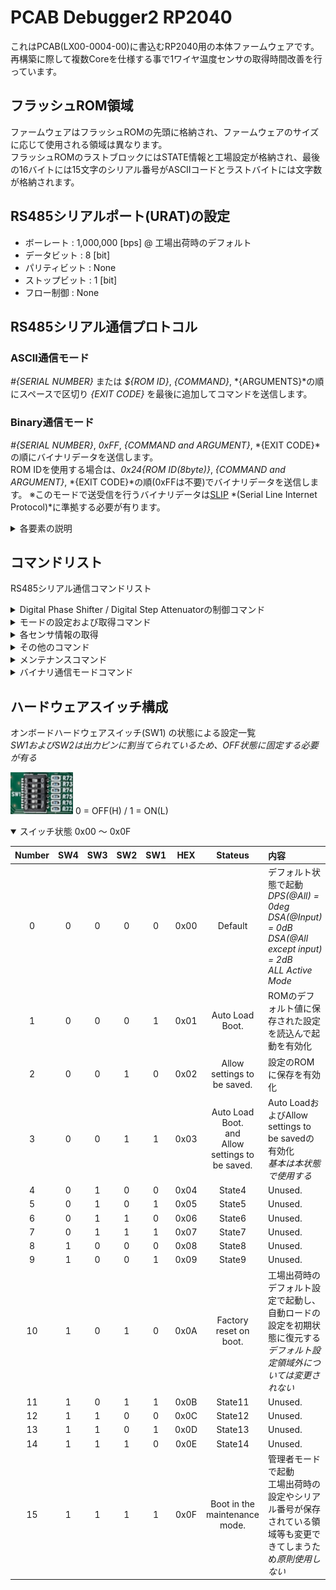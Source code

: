 # PCAB Debugger2 RP2040
これはPCAB(LX00-0004-00)に書込むRP2040用の本体ファームウェアです。
再構築に際して複数Coreを仕様する事で1ワイヤ温度センサの取得時間改善を行っています。

## フラッシュROM領域
ファームウェアはフラッシュROMの先頭に格納され、ファームウェアのサイズに応じて使用される領域は異なります。<br>
フラッシュROMのラストブロックにはSTATE情報と工場設定が格納され、最後の16バイトには15文字のシリアル番号がASCIIコードとラストバイトには文字数が格納されます。<br>

## RS485シリアルポート(URAT)の設定
* ボーレート : 1,000,000 [bps] @ 工場出荷時のデフォルト
* データビット : 8 [bit]
* パリティビット : None
* ストップビット : 1 [bit]
* フロー制御 : None

## RS485シリアル通信プロトコル
### ASCII通信モード
*#{SERIAL NUMBER}* または *${ROM ID}*, *{COMMAND}*, *{ARGUMENTS}*の順にスペースで区切り *{EXIT CODE}* を最後に追加してコマンドを送信します。<br>

### Binary通信モード
*#{SERIAL NUMBER}*, *0xFF*, *{COMMAND and ARGUMENT}*, *{EXIT CODE}*の順にバイナリデータを送信します。<br>
ROM IDを使用する場合は、*0x24{ROM ID(8byte)}*, *{COMMAND and ARGUMENT}*, *{EXIT CODE}*の順(0xFFは不要)でバイナリデータを送信します。
※このモードで送受信を行うバイナリデータは[SLIP](https://en.wikipedia.org/wiki/Serial_Line_Internet_Protocol) *(Serial Line Internet Protocol)*に準拠する必要が有ります。<br>

<details>
<summary>各要素の説明</summary>

*{SERIAL NUMBER}* には通信相手のシリアル番号(ASCIIコード)を指定します。但し、*"\*"* を指定した場合は全てのシリアル番号に対して通信を行います。<br.>
*{COMMAND}* と *{ARGUMENTS}* については [*Command Lists*](#コマンドリスト) を参照してください。<br>
*{EXIT CODE}* はASCII通信モードの場合は *\n(Line Feed Code)* または *\r(Carriage Return Code)* または *\r\n* の全てに対応しており、Binary通信モードの場合はSLIPに準拠するため0xC0のみとなります。<br>
※CUIモードでechoが有効となっている場合は *\r(CR)* をGUIモードやCUIモードでechoが無効かつローカルエコーを有効に設定している場合は *\n(LF)* を推奨します。

### コマンド例
- #0010 WrtDPS
- #0001 SetSTB.AMP true
- #* GetIDN

</details>

## コマンドリスト
RS485シリアル通信コマンドリスト

<details>
<summary>Digital Phase Shifter / Digital Step Attenuatorの制御コマンド</summary>
位相器およびデジタル可変ATTの値はバッファに入力後、書込み処理を行うことで設定が行われます。<br>
また、設定値はバイナリ値を10進数で指定します。(6ビット位相器で最下位ビットが5.625degの場合に180degを指定するためには32を指定する)

コマンド | 内容
:--|:--
WrtDPS | 位相器に設定値を書込む
GetDPS {0/1/false/true/bf/now} {x} | 位相器の設定値を取得します。<br>{1/true/now} : 現在設定されている値を取得<br>{0/false/bf} : バッファの設定値を取得<br>{x} : 位相器の番号を指定({0}は全ての値を取得)します。
SetDPS {x} {DEC} | バッファに設定を入力します。<br>{x} : 位相器の番号(1～15)を指定<br>{DEC} : 10進数の設定値
WrtDSA | デジタル可変ATTに設定値を書込む
GetDSA {0/1/false/true/bf/now} {x} | デジタル可変ATTの設定値を取得します。<br>{1/true/now} : 現在設定されている値を取得<br>{0/false/bf} : バッファの設定値を取得<br>{x} : デジタル可変ATTの番号を指定({0}は全ての値を取得、{16}は入力の値を取得)します。
SetDSA {x} {DEC} | バッファに設定を入力します。<br>{x} : デジタル可変ATTの番号(1～16)を指定({16}は入力のデジタル可変ATT番号)<br>{DEC} : 10進数の設定値

</details>
<details>
<summary>モードの設定および取得コマンド</summary>

コマンド | 内容
:--|:--
GetSTB.AMP | AMP STBYの取得
SetSTB.AMP {0/1/false/true}| AMP STBYの設定<br>{1/true} : Standby MODE<br>{0/false} : Run MODE
GetSTB.DRA | DRA STBYの取得
SetSTB.DRA {0/1/false/true}| DRA STBYの設定<br>{1/true} : Standby MODE<br>{0/false} : Run MODE
GetSTB.LNA | LNA STBYの取得
SetSTB.LNA {0/1/false/true}| LNA STBYの設定<br>{1/true} : Standby MODE<br>{0/false} : Run MODE
GetLPM | low power modeの取得
SetLPM {0/1/false/true} | low power modeの設定<br>{1/true} : Low Power MODE<br>{0/false} : Full Power MODE

</details>
<details>
<summary>各センサ情報の取得</summary>

コマンド | 内容
:--|:--
GetTMP.ID {x} | 温度センサIDの取得<br>{x} : 温度センサIC番号(1～15)<br>{0} を指定した場合は全ての温度センサIDを取得
GetTMP.Val {x} | 温度センサ値の取得<br>{x} : 温度センサIC番号(1～15)<br>{0} を指定した場合は全ての温度センサ値を取得
GetTMP.CPU | CPU温度の取得
GetVd | Vd値の取得
GetId | Id値の取得
GetVin | Vin値の取得
GetPin | Pin値の取得

</details>
<details>
<summary>その他のコマンド</summary>

コマンド | 内容
:--|:--
SMEM ({x}) ({y-z}\|{z}) | 設定をメモリ(ROM)に保存<br>但し、保存可否はブートモードに依存<br>{z} を 0 または未指定にすることでデフォルト設定を保存 ({z} は 0~3を指定可能)<br>{y-z}を指定した場合は、指定した設定番号に書込み({y} は0～15を指定可能)<br>{x}はセクタ番号を指定し、ユーザが使用可能なセクタ番号は0～13です。<br>*14はセクター番号を指定しない場合のデフォルト設定領域で15は工場出荷時のデータ格納領域です。*<br>*セクタ番号を指定する事で 15×16×4 (=960) 個の設定が保存可能です。*<br>*自動ロードは未指定の {z} (セクタ番号 14, 設定番号 0 )に保存された設定値を使用します。*
LMEM ({x}) ({y-z}\|{z}) | メモリ(ROM)から設定を読込み<br>引数はSMEMと同一
GetMODE | ブートモードの取得
GetIDN | デバイス識別子(バージョン等)を取得
*IDN? | GetIDNに同じ
GetIDR | ROM識別子を取得
ECHO {0/1/false/true} | エコーモードを設定<br>*複数のユニットを接続(RS485の1対多状態に)している場合は有効にしないこと*<br>{1/true} : エコー有<br>{0/false} : エコー無
CUI {0/1/false/true} | CUIモードの指定<br>{1/true} : CUIモード<br>{0/false} : GUIモード(1行で応答)<br>デフォルト(起動時)はCUIモード
RST | 工場出荷時の設定に戻す<br>*PS all 0<br>DSA all 2dB(No,0 = 0dB)<br>STB all 0(RUN MODE)<br>LPM 0(Full Power MODE)*
*RST | RSTに同じ
Reboot | CPUのリブート
SetBR {x}| ボーレートの変更<br>{x} : ボーレート値
BCM | バイナリ通信モードに切替え

</details>
<details>
<summary>メンテナンスコマンド</summary>

コマンド | 内容
:--|:--
SetSN {x} | *メンテナンスモードでのみ変更可能*<br>ボードのシリアル番号を設定<br>{x} : シリアル番号文字列
RROM {x-yz} | ROMのページデータ読込み<br>{x-yz} : *ブロック番号(x), *セクタ番号(y) + ページ番号(z)* を16進数で指定
WROM {x-yz} {HEX} | ROMのページデータ書込み.<br>{x-yz} : *ブロック番号(x), *セクタ番号(y) + ページ番号(z)* を16進数で指定<br>{HEX} : 書込むデータ(16進数文字列)<br>*データは消去されず上書きのみ(要EROM)*
EROM {x-y} | ROMのページデータ消去<br>{x} : *ブロック番号(x)* と *セクタ番号(y)* を16進数で指定
OROM {x-yz} {HEX} | ROMのセクタデータを上書き<br>{x-yz} : *ブロック番号(x), *セクタ番号(y) + ページ番号(z)* を16進数で指定<br>{HEX} : 書込むデータ(16進数文字列)<br>*データは消去(EROM)後に書込み*

</details>

<details>
<summary>バイナリ通信モードコマンド</summary>

コマンド | 内容
:--|:--
0xC0 | データフレーム終了コード
0xFF | シリアル番号の区切りコード
0xB0 {Byte} | 入力ATTにバイトデータ書込み
0xC1 {Binary} | DSA(Digital Step Attenuator) にバイナリデータを書込み<br>バイナリデータはDSA番号1～15の順に1バイト(8bit)で指定する。(計15byte)<br>ASCII通信モードとは異なり、設定と同時に書込みが実行される
0xC2 {Binary} | DPS(Digital Phase Shifter) にバイナリデータを書込み<br>バイナリデータはDSA番号1～15の順に1バイト(8bit)で指定する。(計15byte)<br>ASCII通信モードとは異なり、設定と同時に書込みが実行される
0xC3 {0x00/0x01} | AMP STBYの設定<br>{0x00} : Run MODE<br>{0x01} : Standby MODE
0xC4 {0x00/0x01} | DRA STBYの設定<br>{0x00} : Run MODE<br>{0x01} : Standby MODE
0xC5 {0x00/0x01} | LNA STBYの設定<br>{0x00} : Run MODE<br>{0x01} : Standby MODE
0xC6 {0x00/0x01} | low power modeの設定<br>{0x00} : Full Power MODE<br>{0x01} : Low Power MODE
0xD0 | 入力ATTの設定値取得<br>応答データは0xB0のバイトデータに同じ
0xD1 | DSAの設定値取得<br>応答データは0xC1に同じ
0xD2 | DPSの設定値取得<br>応答データは0xC2に同じ
0xD3 | AMP STBYの状態取得
0xD4 | DRA STBYの状態取得
0xD5 | LNA STBYの状態取得
0xD6 | low power modeの状態取得
0xE1 | 全ての温度センサICを取得<br>8 byte * 15
0xE2 | 全ての温度センサ値を取得<br>2 bytes * 15 の生値(温度にする場合、27.0f-{[DAT]/16.0f-0.706f}/0.001721f)
0xE3 | CPU温度(AD)値を取得<br>2 bytes の生値(温度にする場合、[DAT]*3.3f/4096)
0xE4 | Vd(AD)値を取得<br>2 bytes の生値(Vd電圧にする場合、[DAT]*3.3f/1024 * 10.091f)
0xE5 | Id(AD)値を取得<br>2 bytes の生値(Id電流にする場合、{[DAT]*3.3f/1024 - 0.08f} / 0.737f)
0xE6 | Vin(AD)値を取得<br>2 bytes の生値(Vin電圧にする場合、[DAT]*3.3f/1024 * 15.0f)
0xE7 | Pin(AD)値を取得<br>2 bytes の生値(電圧にする場合、[DAT]*3.3f/1024)
0xEA | ブートモードの取得<br>1 byte
0xEE | 全てのアナログ値を取得<br>応答データは {Vd(2byte) + Id(2byte) + Vin(2byte) + Pin(2byte) + CPU Temp(2byte)} の生データ
0xEF | 全てのセンサ値を取得<br>応答データは {AnalogValues(10byte)+TempratureData(2byte * 15)}
0xF0 | デバイスの識別文字列を取得(ASCIIコード)
0xFA | 工場出荷時の設定に戻す<br>PS all 0<br>DSA all 2dB(No,0 = 0dB)<br>STB all 0(RUN MODE)<br>LPM 0(Full Power MODE)
0xFB {Address} | 設定をメモリ(ROM)に保存<br>条件等はASCIIのSMEMに同じ<br>{Address} を 0x00 または未指定にすることでデフォルト設定の保存<br>セクタ番号(4 bits), 設定番号 (4 bitsで0x00～0x03まで)をしていすると指定したアドレスに書込まれます。(デフォルトのアドレスは{0xE0}{0x00}になる)
0xFC {Address} | メモリ(ROM)から設定を読込み<br>アドレスは0xFBに同じ
0xFD {BAUD RATE} | ボーレートの変更<br>{BAUD RATE} : ボーレート値を4byteで指定
0xAA {Address} | ROMのセクタデータ読込み<br>{Address(3byte)} : セクタ毎のアドレスを指定
0xBB {Address} {Binary} | ROMのセクタデータ書込み<br>{Address(3byte)} : セクタ毎のアドレスを指定<br>{Binary(4096byte)} : 書込むセクタデータ
0xFE | ASCII通信モードに切替え

応答コード | 内容
:--|:--
0xC0 | データフレーム終了コード
0x00 | 処理に成功
0xF1 | コマンドが存在しないエラーコード
0xF2 | 想定外のデータ長が指定されたエラーコード
0xFE | その他のエラーコード
{binary} | 取得時のバイナリデータ

</details>

## ハードウェアスイッチ構成
オンボードハードウェアスイッチ(SW1) の状態による設定一覧<br>
*SW1およびSW2は出力ピンに割当てられているため、OFF状態に固定する必要が有る*

<img src="https://github.com/mw-eng/PCAB_Debugger/blob/master/PCAB_Debugger_RP2040/assets/SW1.png?raw=true" width="100px"> 0 = OFF(H) / 1 = ON(L)  
  
<details open>
<summary>スイッチ状態 0x00 ～ 0x0F</summary>

Number | SW4 | SW3 | SW2 | SW1 | HEX | Stateus | 内容
:--:|:--:|:--:|:--:|:--:|:--:|:--:|:--
0 | 0 | 0 | 0 | 0 | 0x00 | Default | デフォルト状態で起動<br>*DPS(@All) = 0deg*<br>*DSA(@Input) = 0dB*<br>*DSA(@All except input) = 2dB*<br>*ALL Active Mode*
1 | 0 | 0 | 0 | 1 | 0x01 | Auto Load Boot. | ROMのデフォルト値に保存された設定を読込んで起動を有効化
2 | 0 | 0 | 1 | 0 | 0x02 | Allow settings to be saved. | 設定のROMに保存を有効化
3 | 0 | 0 | 1 | 1 | 0x03 | Auto Load Boot.<br>and<br>Allow settings to be saved. | Auto LoadおよびAllow settings to be savedの有効化<br>*基本は本状態で使用する*
4 | 0 | 1 | 0 | 0 | 0x04 | State4 | Unused.
5 | 0 | 1 | 0 | 1 | 0x05 | State5 | Unused.
6 | 0 | 1 | 1 | 0 | 0x06 | State6 | Unused.
7 | 0 | 1 | 1 | 1 | 0x07 | State7 | Unused.
8 | 1 | 0 | 0 | 0 | 0x08 | State8 | Unused.
9 | 1 | 0 | 0 | 1 | 0x09 | State9 | Unused.
10 | 1 | 0 | 1 | 0 | 0x0A | Factory reset on boot. | 工場出荷時のデフォルト設定で起動し、自動ロードの設定を初期状態に復元する<br>*デフォルト設定領域外については変更されない*
11 | 1 | 0 | 1 | 1 | 0x0B | State11 | Unused.
12 | 1 | 1 | 0 | 0 | 0x0C | State12 | Unused.
13 | 1 | 1 | 0 | 1 | 0x0D | State13 | Unused.
14 | 1 | 1 | 1 | 0 | 0x0E | State14 | Unused.
15 | 1 | 1 | 1 | 1 | 0x0F | Boot in the maintenance mode. | 管理者モードで起動<br>工場出荷時の設定やシリアル番号が保存されている領域等も変更できてしまうため*原則使用しない*

</details>